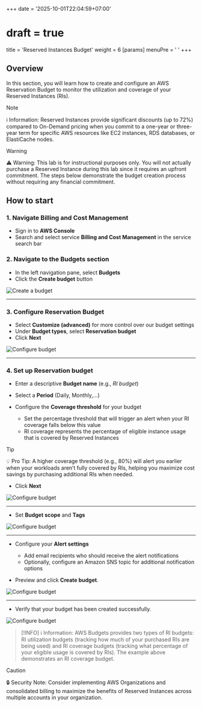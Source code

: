 +++
date = '2025-10-01T22:04:59+07:00'
# draft = true
title = 'Reserved Instances Budget'
weight = 6
[params]
  menuPre = '<i class="fa-solid fa-money-bill-trend-up"></i> '
+++

## Overview

In this section, you will learn how to create and configure an AWS Reservation Budget to monitor the utilization and coverage of your Reserved Instances (RIs).

> [!NOTE]
> ℹ️ Information: Reserved Instances provide significant discounts (up to 72%) compared to On-Demand pricing when you commit to a one-year or three-year term for specific AWS resources like EC2 instances, RDS databases, or ElastiCache nodes.


> [!WARNING]
> ⚠️ Warning: This lab is for instructional purposes only. You will not actually purchase a Reserved Instance during this lab since it requires an upfront commitment. The steps below demonstrate the budget creation process without requiring any financial commitment.

## How to start

### 1. Navigate Billing and Cost Management

- Sign in to **AWS Console**
- Search and select service **Billing and Cost Management** in the service search bar

### 2. Navigate to the Budgets section

- In the left navigation pane, select **Budgets**
- Click the **Create budget** button

![Create a budget](/images/FirstCloudJourney/01-Cost-Management-With-AWS-Budget/04-Reserved-Instances-Budget/01-navigate-budget.png)

---

### 3. Configure Reservation Budget

- Select **Customize (advanced)** for more control over our budget settings
- Under **Budget types**, select **Reservation budget**
- Click **Next**

![Configure budget](/images/FirstCloudJourney/01-Cost-Management-With-AWS-Budget/04-Reserved-Instances-Budget/02-choose-reservation-budget.png)

---

### 4. Set up Reservation budget

- Enter a descriptive **Budget name** (e.g., *RI budget*)
- Select a **Period** (Daily, Monthly,...)

- Configure the **Coverage threshold** for your budget

  - Set the percentage threshold that will trigger an alert when your RI coverage falls below this value
  - RI coverage represents the percentage of eligible instance usage that is covered by Reserved Instances

> [!TIP]
> 💡 Pro Tip: A higher coverage threshold (e.g., 80%) will alert you earlier when your workloads aren’t fully covered by RIs, helping you maximize cost savings by purchasing additional RIs when needed.

- Click **Next**

![Configure budget](/images/FirstCloudJourney/01-Cost-Management-With-AWS-Budget/04-Reserved-Instances-Budget/03-set-ri-budget.png)

---

- Set  **Budget scope** and **Tags**

![Configure budget](/images/FirstCloudJourney/01-Cost-Management-With-AWS-Budget/04-Reserved-Instances-Budget/04-set-tags-ri-budget.png)

---

- Configure your **Alert settings**

    - Add email recipients who should receive the alert notifications
    - Optionally, configure an Amazon SNS topic for additional notification options
  
- Preview and click **Create budget**.

![Configure budget](/images/FirstCloudJourney/01-Cost-Management-With-AWS-Budget/04-Reserved-Instances-Budget/05-set-alert-ri-budget.png)

---

- Verify that your budget has been created successfully.

![Configure budget](/images/FirstCloudJourney/01-Cost-Management-With-AWS-Budget/04-Reserved-Instances-Budget/06-create-ri-budget-success.png)


> [!INFO]
> ℹ️ Information: AWS Budgets provides two types of RI budgets: RI utilization budgets (tracking how much of your purchased RIs are being used) and RI coverage budgets (tracking what percentage of your eligible usage is covered by RIs). The example above demonstrates an RI coverage budget.

> [!CAUTION]
> 🔒 Security Note: Consider implementing AWS Organizations and consolidated billing to maximize the benefits of Reserved Instances across multiple accounts in your organization.